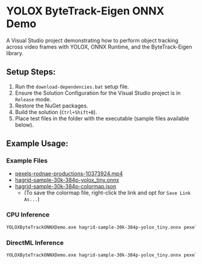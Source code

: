 # YOLOX ByteTrack-Eigen ONNX Demo
A Visual Studio project demonstrating how to perform object tracking across video frames with YOLOX, ONNX Runtime, and the ByteTrack-Eigen library.



## Setup Steps:

1. Run the `download-dependencies.bat` setup file.
2. Ensure the Solution Configuration for the Visual Studio project is in `Release` mode.
3. Restore the NuGet packages.
4. Build the solution (`Ctrl+Shift+B`).
5. Place test files in the folder with the executable (sample files available below).



## Example Usage:

### Example Files

* [pexels-rodnae-productions-10373924.mp4](https://huggingface.co/datasets/cj-mills/pexels-object-tracking-test-videos/resolve/main/pexels-rodnae-productions-10373924.mp4?download=true)
* [hagrid-sample-30k-384p-yolox_tiny.onnx](https://huggingface.co/cj-mills/yolox-hagrid-onnx/resolve/main/yolox_tiny/hagrid-sample-30k-384p-yolox_tiny.onnx?download=true)
* [hagrid-sample-30k-384p-colormap.json](https://huggingface.co/cj-mills/yolox-hagrid-onnx/resolve/main/hagrid-sample-30k-384p-colormap.json?download=true)
  * (To save the colormap file, right-click the link and opt for `Save Link As...`)

### CPU Inference

```bash
YOLOXByteTrackONNXDemo.exe hagrid-sample-30k-384p-yolox_tiny.onnx pexels-rodnae-productions-10373924.mp4 hagrid-sample-30k-384p-colormap.json
```

### DirectML Inference

```bash
YOLOXByteTrackONNXDemo.exe hagrid-sample-30k-384p-yolox_tiny.onnx pexels-rodnae-productions-10373924.mp4 hagrid-sample-30k-384p-colormap.json Dml
```

